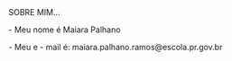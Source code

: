 <HTML
<B>SOBRE MIM...</B><P>
- Meu nome é Maiara Palhano<P>
- Meu e - mail é: maiara.palhano.ramos@escola.pr.gov.br<P>

</HTML>
